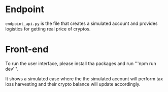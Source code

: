 # Endpoint
```endpoint_api.py``` is the file that creates a simulated account and provides logistics for getting real price of cryptos.

# Front-end
To run the user interface, please install tha packages and run '''npm run dev'''.

It shows a simulated case where the the simulated account will perform tax loss harvesting and their crypto balance will update accordingly.
